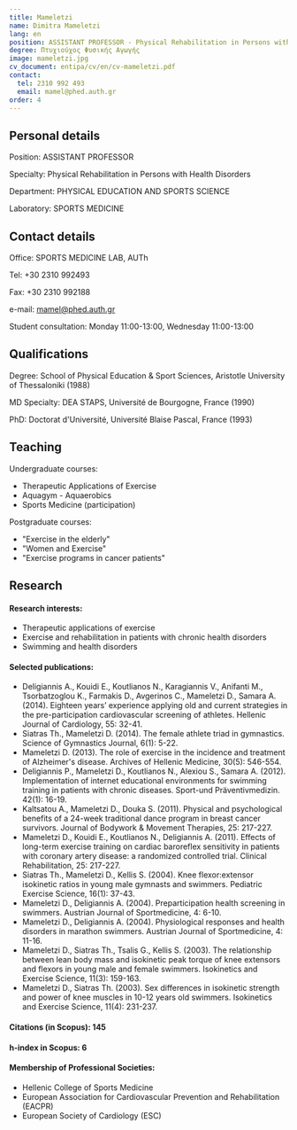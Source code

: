 ```yaml
---
title: Mameletzi
name: Dimitra Mameletzi
lang: en
position: ASSISTANT PROFESSOR - Physical Rehabilitation in Persons with Health Disorders
degree: Πτυχιούχος Φυσικής Αγωγής
image: mameletzi.jpg
cv_document: entipa/cv/en/cv-mameletzi.pdf
contact:
  tel: 2310 992 493
  email: mamel@phed.auth.gr
order: 4
---
```


## Personal details

Position: ASSISTANT PROFESSOR

Specialty: Physical Rehabilitation in Persons with Health Disorders

Department: PHYSICAL EDUCATION AND SPORTS SCIENCE

Laboratory: SPORTS MEDICINE

## Contact details

Office: SPORTS MEDICINE LAB, AUTh

Tel: +30 2310 992493

Fax: +30 2310 992188

e-mail: mamel@phed.auth.gr

Student consultation: Monday 11:00-13:00, Wednesday 11:00-13:00

## Qualifications

Degree: School of Physical Education & Sport Sciences, Aristotle University of Thessaloniki (1988)

MD Specialty: DEA STAPS, Université de Bourgogne, France (1990)

PhD: Doctorat d'Université, Université Blaise Pascal, France (1993)

## Teaching

Undergraduate courses:

- Therapeutic Applications of Exercise
- Aquagym - Aquaerobics
- Sports Medicine (participation)

Postgraduate courses:

- "Exercise in the elderly"
- "Women and Exercise"
- "Exercise programs in cancer patients"

## Research

#### Research interests:

- Therapeutic applications of exercise
- Exercise and rehabilitation in patients with chronic health disorders
- Swimming and health disorders

#### Selected publications:

- Deligiannis A., Kouidi E., Koutlianos N., Karagiannis V., Anifanti M., Tsorbatzoglou K., Farmakis D., Avgerinos C., Mameletzi D., Samara A. (2014). Eighteen years’ experience applying old and current strategies in the pre-participation cardiovascular screening of athletes. Hellenic Journal of Cardiology, 55: 32-41.
- Siatras Th., Mameletzi D. (2014). The female athlete triad in gymnastics. Science of Gymnastics Journal, 6(1): 5-22.
- Mameletzi D. (2013). The role of exercise in the incidence and treatment of Alzheimer's disease. Archives of Hellenic Medicine, 30(5): 546-554.
- Deligiannis P., Mameletzi D., Koutlianos N., Alexiou S., Samara A. (2012). Implementation of internet educational environments for swimming training in patients with chronic diseases. Sport-und Präventivmedizin. 42(1): 16-19.
- Kaltsatou A., Mameletzi D., Douka S. (2011). Physical and psychological benefits of a 24-week traditional dance program in breast cancer survivors. Journal of Bodywork & Movement Therapies, 25: 217-227.
- Mameletzi D., Kouidi E., Koutlianos N., Deligiannis A. (2011). Effects of long-term exercise training on cardiac baroreflex sensitivity in patients with coronary artery disease: a randomized controlled trial. Clinical Rehabilitation, 25: 217-227.
- Siatras Th., Mameletzi D., Kellis S. (2004). Knee flexor:extensor isokinetic ratios in young male gymnasts and swimmers. Pediatric Exercise Science, 16(1): 37-43.
- Mameletzi D., Deligiannis A. (2004). Preparticipation health screening in swimmers. Austrian Journal of Sportmedicine, 4: 6-10.
- Mameletzi D., Deligiannis A. (2004). Physiological responses and health disorders in marathon swimmers. Austrian Journal of Sportmedicine, 4: 11-16.
- Mameletzi D., Siatras Th., Tsalis G., Kellis S. (2003). The relationship between lean body mass and isokinetic peak torque of knee extensors and flexors in young male and female swimmers. Isokinetics and Exercise Science, 11(3): 159-163.
- Mameletzi D., Siatras Th. (2003). Sex differences in isokinetic strength and power of knee muscles in 10-12 years old swimmers. Isokinetics and Exercise Science, 11(4): 231-237.

#### Citations (in Scopus): 145

#### h-index in Scopus: 6

#### Membership of Professional Societies:

- Hellenic College of Sports Medicine
- European Association for Cardiovascular Prevention and Rehabilitation (EACPR)
- European Society of Cardiology (ESC)

